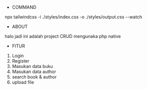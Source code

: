 - COMMAND 

npx tailwindcss -i ./styles/index.css -o ./styles/output.css --watch

- ABOUT 

halo jadi ini adalah project CRUD mengunaka php native

- FITUR

1. Login
2. Register
3. Masukan data buku
4. Masukan data author
5. search book & author
6. upload file